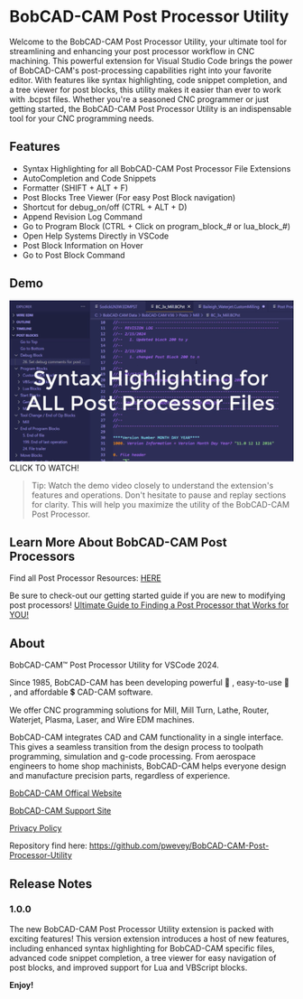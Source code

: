 # BobCAD-CAM Post Processor Utility

Welcome to the BobCAD-CAM Post Processor Utility, your ultimate tool for streamlining and enhancing your post processor workflow in CNC machining. This powerful extension for Visual Studio Code brings the power of BobCAD-CAM's post-processing capabilities right into your favorite editor. With features like syntax highlighting, code snippet completion, and a tree viewer for post blocks, this utility makes it easier than ever to work with .bcpst files. Whether you're a seasoned CNC programmer or just getting started, the BobCAD-CAM Post Processor Utility is an indispensable tool for your CNC programming needs.


## Features

* Syntax Highlighting for all BobCAD-CAM Post Processor File Extensions
* AutoCompletion and Code Snippets
* Formatter (SHIFT + ALT + F)
* Post Blocks Tree Viewer (For easy Post Block navigation)
* Shortcut for debug_on/off (CTRL + ALT + D)
* Append Revision Log Command
* Go to Program Block (CTRL + Click on program_block_# or lua_block_#)
* Open Help Systems Directly in VSCode
* Post Block Information on Hover
* Go to Post Block Command


## Demo

[![Watch the video](res/icons/demo.png)](https://vimeo.com/913477910?share=copy)
CLICK TO WATCH!

> Tip: Watch the demo video closely to understand the extension's features and operations. Don't hesitate to pause and replay sections for clarity. This will help you maximize the utility of the BobCAD-CAM Post Processor.


## Learn More About BobCAD-CAM Post Processors

Find all Post Processor Resources: [HERE](https://bobcadsupport.com/post-processor-resources/)

Be sure to check-out our getting started guide if you are new to modifying post processors!
[Ultimate Guide to Finding a Post Processor that Works for YOU!](https://bobcadsupport.com/knowledgebase/the-ultimate-guide-to-finding-a-post-processor-that-works-for-you/)


## About

BobCAD-CAM&trade; Post Processor Utility for VSCode 2024.

Since 1985, BobCAD-CAM has been developing powerful 💪 , easy-to-use 🍰 , and affordable 💲 CAD-CAM software.

We offer CNC programming solutions for Mill, Mill Turn, Lathe, Router, Waterjet, Plasma, Laser, and Wire EDM machines.

BobCAD-CAM integrates CAD and CAM functionality in a single interface. This gives a seamless transition from the design process to toolpath programming, simulation and g-code processing. From aerospace engineers to home shop machinists, BobCAD-CAM helps everyone design and manufacture precision parts, regardless of experience.

[BobCAD-CAM Offical Website](https://www.bobcad.com/)

[BobCAD-CAM Support Site](https://www.bobcadsupport.com/)

[Privacy Policy](https://bobcad.com/privacy/)

Repository find here: https://github.com/pwevey/BobCAD-CAM-Post-Processor-Utility 


## Release Notes

### 1.0.0

The new BobCAD-CAM Post Processor Utility extension is packed with exciting features! This version extension introduces a host of new features, including enhanced syntax highlighting for BobCAD-CAM specific files, advanced code snippet completion, a tree viewer for easy navigation of post blocks, and improved support for Lua and VBScript blocks.



**Enjoy!**
